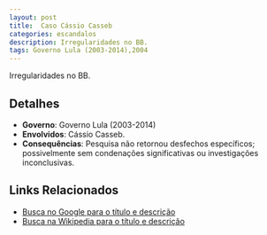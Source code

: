 ```yaml
---
layout: post
title:  Caso Cássio Casseb
categories: escandalos
description: Irregularidades no BB.
tags: Governo Lula (2003-2014),2004
---
```


Irregularidades no BB.

## Detalhes
- **Governo**: Governo Lula (2003-2014)
- **Envolvidos**: Cássio Casseb.
- **Consequências**: Pesquisa não retornou desfechos específicos; possivelmente sem condenações significativas ou investigações inconclusivas.

## Links Relacionados
- [Busca no Google para o título e descrição](https://www.google.com/search?q=Caso%20C%C3%A1ssio%20Casseb%20Irregularidades%20no%20BB.%20Governo%20Lula%20%282003-2014%29)
- [Busca na Wikipedia para o título e descrição](https://en.wikipedia.org/w/index.php?search=Caso%20C%C3%A1ssio%20Casseb%20Irregularidades%20no%20BB.%20Governo%20Lula%20%282003-2014%29)
